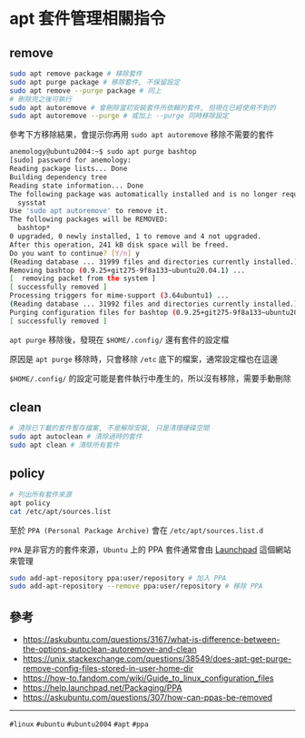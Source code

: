 # apt 套件管理相關指令

## remove

```bash
sudo apt remove package # 移除套件
sudo apt purge package # 移除套件, 不保留設定
sudo apt remove --purge package # 同上
# 刪除完之後可執行
sudo apt autoremove # 會刪除當初安裝套件所依賴的套件, 但現在已經使用不到的
sudo apt autoremove --purge # 或加上 --purge 同時移除設定
```

參考下方移除結果，會提示你再用 `sudo apt autoremove` 移除不需要的套件

```bash
anemology@ubuntu2004:~$ sudo apt purge bashtop
[sudo] password for anemology:
Reading package lists... Done
Building dependency tree
Reading state information... Done
The following package was automatically installed and is no longer required:
  sysstat
Use 'sudo apt autoremove' to remove it.
The following packages will be REMOVED:
  bashtop*
0 upgraded, 0 newly installed, 1 to remove and 4 not upgraded.
After this operation, 241 kB disk space will be freed.
Do you want to continue? [Y/n] y
(Reading database ... 31999 files and directories currently installed.)
Removing bashtop (0.9.25+git275-9f8a133~ubuntu20.04.1) ...
[  removing packet from the system ]
[ successfully removed ]
Processing triggers for mime-support (3.64ubuntu1) ...
(Reading database ... 31992 files and directories currently installed.)
Purging configuration files for bashtop (0.9.25+git275-9f8a133~ubuntu20.04.1) ...
[ successfully removed ]
```

`apt purge` 移除後，發現在 `$HOME/.config/` 還有套件的設定檔

原因是 `apt purge` 移除時，只會移除 `/etc` 底下的檔案，通常設定檔也在這邊

`$HOME/.config/` 的設定可能是套件執行中產生的，所以沒有移除，需要手動刪除

## clean

```bash
# 清除已下載的套件暫存檔案, 不是解除安裝, 只是清理硬碟空間
sudo apt autoclean # 清除過時的套件
sudo apt clean # 清除所有套件
```

## policy

```bash
# 列出所有套件來源
apt policy
cat /etc/apt/sources.list
```

至於 `PPA (Personal Package Archive)` 會在 `/etc/apt/sources.list.d`

`PPA` 是非官方的套件來源，`Ubuntu` 上的 PPA 套件通常會由 [Launchpad](https://launchpad.net/ubuntu) 這個網站來管理

```bash
sudo add-apt-repository ppa:user/repository # 加入 PPA
sudo add-apt-repository --remove ppa:user/repository # 移除 PPA
```

## 參考

* https://askubuntu.com/questions/3167/what-is-difference-between-the-options-autoclean-autoremove-and-clean
* https://unix.stackexchange.com/questions/38549/does-apt-get-purge-remove-config-files-stored-in-user-home-dir
* https://how-to.fandom.com/wiki/Guide_to_linux_configuration_files
* https://help.launchpad.net/Packaging/PPA
* https://askubuntu.com/questions/307/how-can-ppas-be-removed

---

`#linux` `#ubuntu` `#ubuntu2004` `#apt` `#ppa`
